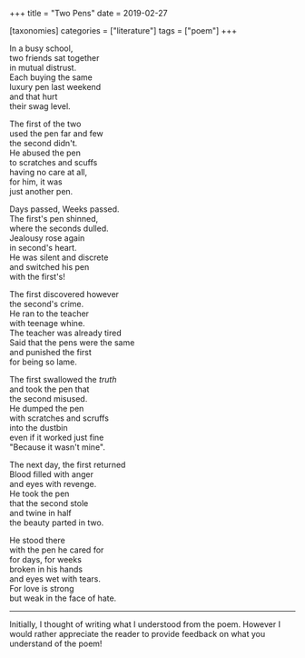 +++
title = "Two Pens"
date = 2019-02-27

[taxonomies]
categories = ["literature"]
tags = ["poem"]
+++

In a busy school,\
two friends sat together\
in mutual distrust.\
Each buying the same\
luxury pen last weekend\
and that hurt\
their swag level.

The first of the two\
used the pen far and few\
the second didn't.\
He abused the pen\
to scratches and scuffs\
having no care at all,\
for him, it was\
just another pen.

Days passed, Weeks passed.\
The first's pen shinned,\
where the seconds dulled.\
Jealousy rose again\
in second's heart.\
He was silent and discrete\
and switched his pen\
with the first's!

The first discovered however\
the second's crime.\
He ran to the teacher\
with teenage whine.\
The teacher was already tired\
Said that the pens were the same\
and punished the first\
for being so lame.

The first swallowed the _truth_\
and took the pen that\
the second misused.\
He dumped the pen\
with scratches and scruffs\
into the dustbin\
even if it worked just fine\
"Because it wasn't mine".

The next day, the first returned\
Blood filled with anger\
and eyes with revenge.\
He took the pen\
that the second stole\
and twine in half\
the beauty parted in two.

He stood there\
with the pen he cared for\
for days, for weeks\
broken in his hands\
and eyes wet with tears.\
For love is strong\
but weak in the face of hate.

---

Initially, I thought of writing what I understood from the poem. However I would rather appreciate the reader to provide feedback on what you understand of the poem!
